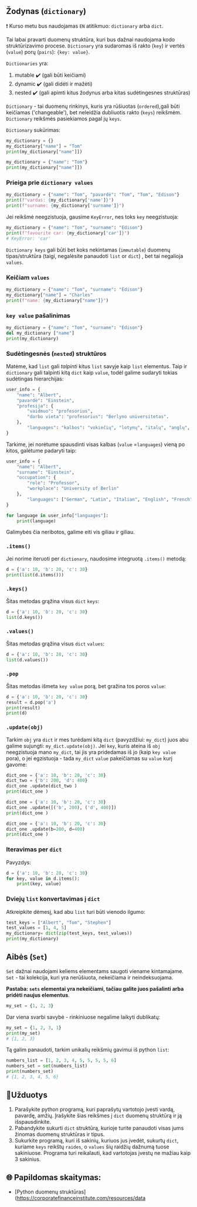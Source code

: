## Žodynas (`dictionary`)
❗ Kurso metu bus naudojamas `EN` atitikmuo: `dictionary` arba `dict`.

Tai labai pravarti duomenų struktūra, kuri bus dažnai naudojama kodo struktūrizavimo procese. `Dictionary` yra sudaromas iš rakto (`key`) ir vertės (`value`) porų (`pairs`): `{key: value}`.

`Dictionaries` yra: 

1. mutable ✔️ (gali būti keičiami)
1. dynamic ✔️ (gali didėti ir mažėti)
1. nested ✔️ (gali apimti kitus žodynus arba kitas sudėtingesnes struktūras)

`Dictionary` - tai duomenų rinkinys, kuris yra rūšiuotas (`ordered`),gali būti keičiamas ('changeable'), bet neleidžia dubliuotis rakto (`keys`) reikšmėm. `Dictionary` reikšmės pasiekiamos pagal jų `keys`.

`Dictionary` sukūrimas:

```python
my_dictionary = {}
my_dictionary["name"] = "Tom"
print(my_dictionary["name"]])
```

```python
my_dictionary = {"name": "Tom"}
print(my_dictionary["name"]])
```

### Prieiga prie `dictionary values`

```python
my_dictionary = {"name": "Tom", "pavardė": "Tom", "Tom", "Edison"}
print(f"vardas: {my_dictionary['name']}")
print(f"surname: {my_dictionary['surname']}")
```

Jei reikšmė neegzistuoja, gausime `KeyError`, nes toks `key` neegzistuoja:

```python
my_dictionary = {"name": "Tom", "surname": "Edison"}
print(f"favourite car: {my_dictionary['car']}")
# KeyError: 'car'
```

`Dictionary keys` gali būti bet koks nekintamas (`immutable`) duomenų tipas/struktūra (taigi, negalėsite panaudoti `list` or `dict`) , bet tai negalioja `values`.

### Keičiam `values`

```python
my_dictionary = {"name": "Tom", "surname": "Edison"}
my_dictionary["name"] = "Charles"
print(f"name: {my_dictionary["name"]}")
```

### `key value` pašalinimas

```python
my_dictionary = {"name": "Tom", "surname": "Edison"}
del my_dictionary ["name"]
print(my_dictionary)
```


### Sudėtingesnės (`nested`) struktūros

Matėme, kad `list` gali _talpinti_ kitus `list` savyje kaip `list` elementus. Taip ir `dictionary` gali talpinti kitą `dict` kaip `value`, todėl galime sudaryti tokias sudėtingas hierarchijas:

```python
user_info = {
	"name": "Albert",
	"pavardė": "Einstein",
	"profesija": {
		"vaidmuo": "profesorius",
		"darbo vieta": "profesorius": "Berlyno universitetas".
	},
        "languages": "kalbos": "vokiečių", "lotynų", "italų", "anglų", "prancūzų"]: ["vokiečių", "lotynų", "italų", "anglų", "prancūzų"]
}
```

Tarkime, jei norėtume spausdinti visas kalbas (`value` =`languages`) vieną po kitos, galėtume padaryti taip:
```python
user_info = {
	"name": "Albert",
	"surname": "Einstein",
	"occupation": {
		"role": "Professor",
		"workplace": "University of Berlin"
	},
        "languages": ["German", "Latin", "Italian", "English", "French"]
}

for language in user_info["languages"]:
    print(language)
```
Galimybės čia neribotos, galime eiti vis giliau ir giliau.


### `.items()`

Jei norime iteruoti per `dictionary`, naudosime integruotą `.items()` metodą:

```python
d = {'a': 10, 'b': 20, 'c': 30}
print(list(d.items()))
```

### `.keys()`

Šitas metodas grąžina visus `dict` `keys`:

```python
d = {'a': 10, 'b': 20, 'c': 30}
list(d.keys())
```

###  `.values()`
Šitas metodas grąžina visus `dict` `values`:

```python
d = {'a': 10, 'b': 20, 'c': 30}
list(d.values())
```

###  `.pop`
Šitas metodas išmeta `key value` porą, bet gražina tos poros `value`:

```python
d = {'a': 10, 'b': 20, 'c': 30}
result = d.pop('a')
print(result)
print(d)
```

### `.update(obj)`

Tarkim `obj` yra `dict` ir mes turėdami kitą `dict` (pavyzdžiui: `my_dict`) juos abu galime sujungti: `my_dict.update(obj)`.
Jei `key`, kuris ateina iš `obj` neegzistuoja mano `my_dict`, tai jis yra pridedamas iš jo (kaip `key value` pora), o jei egzistuoja - tada `my_dict` `value` pakeičiamas su `value` kurį gavome: 

```python
dict_one = {'a': 10, 'b': 20, 'c': 30}
dict_two = {'b': 200, 'd': 400}
dict_one .update(dict_two )
print(dict_one )
```

```python
dict_one = {'a': 10, 'b': 20, 'c': 30}
dict_one .update([('b', 200), ('d', 400)])
print(dict_one )
```

```python
dict_one = {'a': 10, 'b': 20, 'c': 30}
dict_one .update(b=200, d=400)
print(dict_one )
```

### Iteravimas per `dict`

Pavyzdys:

```python
d = {'a': 10, 'b': 20, 'c': 30}
for key, value in d.items():
    print(key, value)
```

### Dviejų `list` konvertavimas į `dict`

Atkreipkite dėmesį, kad abu `list` turi būti vienodo ilgumo:

```python
test_keys = ["Albert", "Tom", "Stephen"]
test_values = [1, 4, 5]
my_dictionary= dict(zip(test_keys, test_values))
print(my_dictionary)
```

## Aibės (`Set`)

`Set` dažnai naudojami keliems elementams saugoti viename kintamajame.
`Set` - tai kolekcija, kuri yra nerūšiuota, nekeičiama ir neindeksuojama.

**Pastaba: `sets` elementai yra nekeičiami, tačiau galite juos pašalinti arba pridėti naujus elementus**.
 
```python
my_set = {1, 2, 3}
```


Dar viena svarbi savybė - rinkiniuose negalime laikyti dublikatų:

```python
my_set = {1, 2, 3, 1}
print(my_set)
# {1, 2, 3}
```

Tą galim panaudoti, tarkim unikalių reikšmių gavimui iš python `list`:

```python
numbers_list = [1, 2, 3, 4, 5, 5, 5, 5, 6]
numbers_set = set(numbers_list)
print(numbers_set)
# {1, 2, 3, 4, 5, 6}
```

## 🧠Užduotys

1. Parašykite python programą, kuri paprašytų vartotojo įvesti vardą, pavardę, amžių. Įrašykite šias reikšmes į `dict` duomenų struktūrą ir ją 
   išspausdinkite.
2. Pabandykite sukurti `dict` struktūrą, kurioje turite panaudoti visas jums žinomas duomenų struktūras ir tipus.
3. Sukurkite programą, kuri iš sakinių, kuriuos jus įvedėt, sukurtų `dict`, kuriame `keys` reikštų `raides`, o `values`
   šių raidžių dažnumą tuose sakiniuose. Programa turi reikalauti, kad vartotojas įvestų ne mažiau kaip 3 sakinius. 

## 🌐 Papildomas skaitymas:
* [Python duomenų struktūras](https://corporatefinanceinstitute.com/resources/data